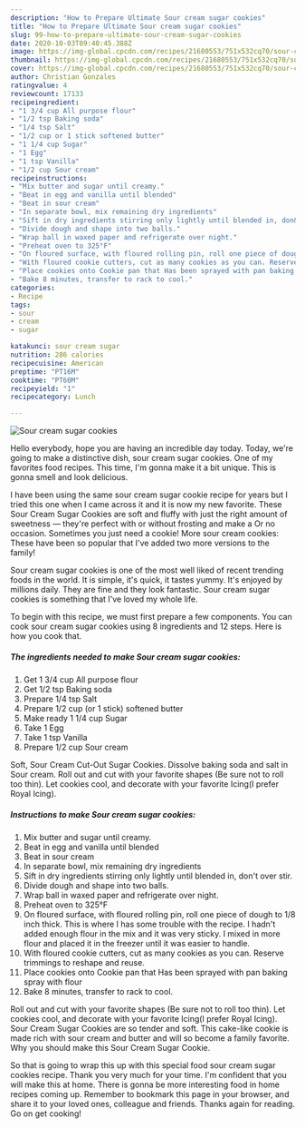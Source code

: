 ```yaml
---
description: "How to Prepare Ultimate Sour cream sugar cookies"
title: "How to Prepare Ultimate Sour cream sugar cookies"
slug: 99-how-to-prepare-ultimate-sour-cream-sugar-cookies
date: 2020-10-03T09:40:45.388Z
image: https://img-global.cpcdn.com/recipes/21680553/751x532cq70/sour-cream-sugar-cookies-recipe-main-photo.jpg
thumbnail: https://img-global.cpcdn.com/recipes/21680553/751x532cq70/sour-cream-sugar-cookies-recipe-main-photo.jpg
cover: https://img-global.cpcdn.com/recipes/21680553/751x532cq70/sour-cream-sugar-cookies-recipe-main-photo.jpg
author: Christian Gonzales
ratingvalue: 4
reviewcount: 17133
recipeingredient:
- "1 3/4 cup All purpose flour"
- "1/2 tsp Baking soda"
- "1/4 tsp Salt"
- "1/2 cup or 1 stick softened butter"
- "1 1/4 cup Sugar"
- "1 Egg"
- "1 tsp Vanilla"
- "1/2 cup Sour cream"
recipeinstructions:
- "Mix butter and sugar until creamy."
- "Beat in egg and vanilla until blended"
- "Beat in sour cream"
- "In separate bowl, mix remaining dry ingredients"
- "Sift in dry ingredients stirring only lightly until blended in, don&#39;t over stir."
- "Divide dough and shape into two balls."
- "Wrap ball in waxed paper and refrigerate over night."
- "Preheat oven to 325°F"
- "On floured surface, with floured rolling pin, roll one piece of dough to 1/8  inch thick. This is where I has some trouble with the recipe. I hadn&#39;t added enough flour in the mix and it was very sticky. I mixed in more flour and placed it in the freezer until it was easier to handle."
- "With floured cookie cutters, cut as many cookies as you can. Reserve trimmings to reshape and reuse."
- "Place cookies onto Cookie pan that Has been sprayed with pan baking spray with flour"
- "Bake 8 minutes, transfer to rack to cool."
categories:
- Recipe
tags:
- sour
- cream
- sugar

katakunci: sour cream sugar 
nutrition: 286 calories
recipecuisine: American
preptime: "PT16M"
cooktime: "PT60M"
recipeyield: "1"
recipecategory: Lunch

---
```



![Sour cream sugar cookies](https://img-global.cpcdn.com/recipes/21680553/751x532cq70/sour-cream-sugar-cookies-recipe-main-photo.jpg)

Hello everybody, hope you are having an incredible day today. Today, we're going to make a distinctive dish, sour cream sugar cookies. One of my favorites food recipes. This time, I'm gonna make it a bit unique. This is gonna smell and look delicious.

I have been using the same sour cream sugar cookie recipe for years but I tried this one when I came across it and it is now my new favorite. These Sour Cream Sugar Cookies are soft and fluffy with just the right amount of sweetness — they&#39;re perfect with or without frosting and make a Or no occasion. Sometimes you just need a cookie! More sour cream cookies: These have been so popular that I&#39;ve added two more versions to the family!

Sour cream sugar cookies is one of the most well liked of recent trending foods in the world. It is simple, it's quick, it tastes yummy. It's enjoyed by millions daily. They are fine and they look fantastic. Sour cream sugar cookies is something that I've loved my whole life.


To begin with this recipe, we must first prepare a few components. You can cook sour cream sugar cookies using 8 ingredients and 12 steps. Here is how you cook that.

<!--inarticleads1-->

##### The ingredients needed to make Sour cream sugar cookies:

1. Get 1 3/4 cup All purpose flour
1. Get 1/2 tsp Baking soda
1. Prepare 1/4 tsp Salt
1. Prepare 1/2 cup (or 1 stick) softened butter
1. Make ready 1 1/4 cup Sugar
1. Take 1 Egg
1. Take 1 tsp Vanilla
1. Prepare 1/2 cup Sour cream


Soft, Sour Cream Cut-Out Sugar Cookies. Dissolve baking soda and salt in Sour cream. Roll out and cut with your favorite shapes (Be sure not to roll too thin). Let cookies cool, and decorate with your favorite Icing(I prefer Royal Icing). 

<!--inarticleads2-->

##### Instructions to make Sour cream sugar cookies:

1. Mix butter and sugar until creamy.
1. Beat in egg and vanilla until blended
1. Beat in sour cream
1. In separate bowl, mix remaining dry ingredients
1. Sift in dry ingredients stirring only lightly until blended in, don&#39;t over stir.
1. Divide dough and shape into two balls.
1. Wrap ball in waxed paper and refrigerate over night.
1. Preheat oven to 325°F
1. On floured surface, with floured rolling pin, roll one piece of dough to 1/8  inch thick. This is where I has some trouble with the recipe. I hadn&#39;t added enough flour in the mix and it was very sticky. I mixed in more flour and placed it in the freezer until it was easier to handle.
1. With floured cookie cutters, cut as many cookies as you can. Reserve trimmings to reshape and reuse.
1. Place cookies onto Cookie pan that Has been sprayed with pan baking spray with flour
1. Bake 8 minutes, transfer to rack to cool.


Roll out and cut with your favorite shapes (Be sure not to roll too thin). Let cookies cool, and decorate with your favorite Icing(I prefer Royal Icing). Sour Cream Sugar Cookies are so tender and soft. This cake-like cookie is made rich with sour cream and butter and will so become a family favorite. Why you should make this Sour Cream Sugar Cookie. 

So that is going to wrap this up with this special food sour cream sugar cookies recipe. Thank you very much for your time. I'm confident that you will make this at home. There is gonna be more interesting food in home recipes coming up. Remember to bookmark this page in your browser, and share it to your loved ones, colleague and friends. Thanks again for reading. Go on get cooking!
